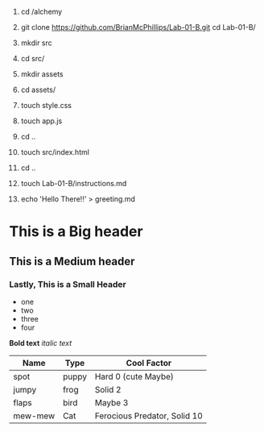 1. cd /alchemy

1. git clone https://github.com/BrianMcPhillips/Lab-01-B.git
cd Lab-01-B/

1. mkdir src

1. cd src/

1. mkdir assets

1. cd assets/

1. touch style.css

1. touch app.js

1. cd ..

1. touch src/index.html

1. cd ..

1. touch Lab-01-B/instructions.md

1. echo 'Hello There!!' > greeting.md


# <h1>This is a Big header </h1>


 ## <h2>This is a  Medium header</h2>

### <h3>Lastly, This is a Small Header</h3>

* one 
* two
* three
* four 

**Bold text** *italic text*

Name|Type|Cool Factor
---|---|---|
spot | puppy | Hard 0 (cute Maybe)
jumpy | frog | Solid 2
flaps | bird | Maybe 3
mew-mew | Cat | Ferocious Predator, Solid 10